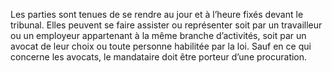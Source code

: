 Les parties sont tenues de se rendre au jour et à l’heure fixés devant le tribunal. Elles peuvent se faire assister ou représenter soit par un travailleur ou un employeur appartenant à la même branche d’activités, soit par un avocat de leur choix ou toute personne habilitée par la loi.
Sauf en ce qui concerne les avocats, le mandataire doit être porteur d’une procuration.